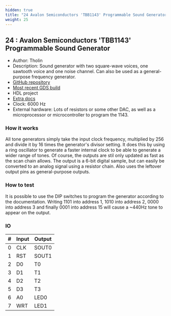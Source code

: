 ```yaml
---
hidden: true
title: "24 Avalon Semiconductors 'TBB1143' Programmable Sound Generator"
weight: 25
---
```


## 24 : Avalon Semiconductors 'TBB1143' Programmable Sound Generator

* Author: Tholin
* Description: Sound generator with two square-wave voices, one sawtooth voice and one noise channel. Can also be used as a general-purpose frequency generator.
* [GitHub repository](https://github.com/89Mods/tt2-avalonsemi-TBB1143)
* [Most recent GDS build](https://github.com/AvalonSemiconductors/tt2-avalonsemi-TBB1143/actions/runs/3603979862)
* HDL project
* [Extra docs](https://github.com/AvalonSemiconductors/tt2-avalonsemi-TBB1143/blob/main/README.md)
* Clock: 6000 Hz
* External hardware: Lots of resistors or some other DAC, as well as a microprocessor or microcontroller to program the 1143.



### How it works

All tone generators simply take the input clock frequency, multiplied by 256 and divide it by 16 times the generator's divisor setting. It does this by using a ring oscillator to generate a faster internal clock to be able to generate a wider range of tones. Of course, the outputs are stil only updated as fast as the scan chain allows. The output is a 6-bit digital sample, but can easily be converted to an analog signal using a resistor chain. Also uses the leftover output pins as general-purpose outputs.

### How to test

It is possible to use the DIP switches to program the generator according to the documentation. Writing 1101 into address 1, 1010 into address 2, 0000 into address 3 and finally 0001 into address 15 will cause a ~440Hz tone to appear on the output.

### IO

| # | Input        | Output       |
|---|--------------|--------------|
| 0 | CLK  | SOUT0 |
| 1 | RST  | SOUT1 |
| 2 | D0  | T0 |
| 3 | D1  | T1 |
| 4 | D2  | T2 |
| 5 | D3  | T3 |
| 6 | A0  | LED0 |
| 7 | WRT  | LED1 |
